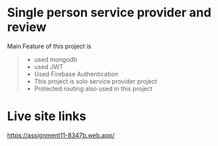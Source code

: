  # Single person service provider and review

Main Feature of this project is
> - used mongodb 
> - used JWT
> - Used Firebase Authentication
> - This project is solo service provider project
> - Protected routing also used in this project


 
# Live site links 

https://assignment11-8347b.web.app/
